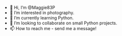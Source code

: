 - 👋 Hi, I’m @Maggie83P
- 👀 I’m interested in photography.
- 🌱 I’m currently learning Python.
- 💞️ I’m looking to collaborate on small Python projects.
- 📫 How to reach me - send me a message!

<!---
Maggie83P/Maggie83P is a ✨ special ✨ repository because its `README.md` (this file) appears on your GitHub profile.
You can click the Preview link to take a look at your changes.
--->
